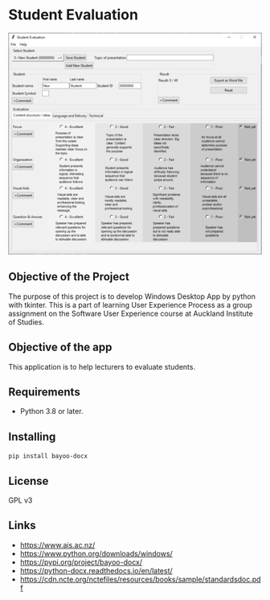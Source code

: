 # Student Evaluation

![screenshot](screenshot_m.png)

## Objective of the Project

The purpose of this project is to develop Windows Desktop App by python with tkinter. This is a part of learning User Experience Process as a group assignment on the Software User Experience course at Auckland Institute of Studies.

## Objective of the app

This application is to help lecturers to evaluate students.

## Requirements

- Python 3.8 or later.

## Installing

```
pip install bayoo-docx
```

## License

GPL v3

## Links

- https://www.ais.ac.nz/
- https://www.python.org/downloads/windows/
- https://pypi.org/project/bayoo-docx/
- https://python-docx.readthedocs.io/en/latest/
- https://cdn.ncte.org/nctefiles/resources/books/sample/standardsdoc.pdf
